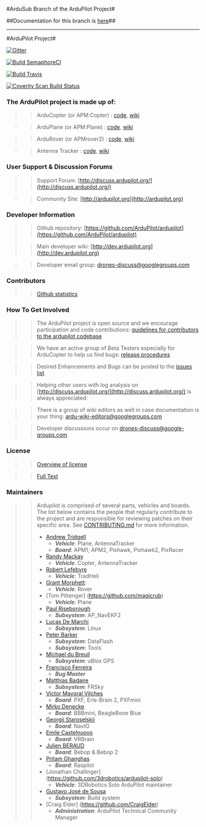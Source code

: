 #ArduSub Branch of the ArduPilot Project#

##Documentation for this branch is [here](./ArduSub/README.md)##

******

#ArduPilot Project#

[![Gitter](https://badges.gitter.im/Join%20Chat.svg)](https://gitter.im/ArduPilot/ardupilot?utm_source=badge&utm_medium=badge&utm_campaign=pr-badge&utm_content=badge)

[![Build SemaphoreCI](https://semaphoreci.com/api/v1/projects/4d28a40d-b6a6-4bfb-9780-95d92aabb178/667563/badge.svg)](https://semaphoreci.com/diydrones/ardupilot)

[![Build Travis](https://travis-ci.org/ArduPilot/ardupilot.svg?branch=master)](https://travis-ci.org/ArduPilot/ardupilot)

[![Coverity Scan Build Status](https://scan.coverity.com/projects/5331/badge.svg)](https://scan.coverity.com/projects/diydrones-ardupilot)

### The ArduPilot project is made up of: ###
>>ArduCopter (or APM:Copter) : [code](https://github.com/ArduPilot/ardupilot/tree/master/ArduCopter), [wiki](http://ardupilot.org/copter/index.html)

>>ArduPlane (or APM:Plane) : [code](https://github.com/ArduPilot/ardupilot/tree/master/ArduPlane), [wiki](http://ardupilot.org/plane/index.html)

>>ArduRover (or APMrover2) : [code](https://github.com/ArduPilot/ardupilot/tree/master/APMrover2), [wiki](http://ardupilot.org/rover/index.html)

>>Antenna Tracker : [code](https://github.com/ArduPilot/ardupilot/tree/master/AntennaTracker), [wiki](http://ardupilot.org/antennatracker/index.html)

### User Support & Discussion Forums ###
>>Support Forum: [http://discuss.ardupilot.org/](http://discuss.ardupilot.org/)

>>Community Site: [http://ardupilot.org](http://ardupilot.org)

### Developer Information ###
>>Github repository: [https://github.com/ArduPilot/ardupilot](https://github.com/ArduPilot/ardupilot)

>>Main developer wiki: [http://dev.ardupilot.org](http://dev.ardupilot.org)

>>Developer email group: drones-discuss@googlegroups.com

### Contributors ###
>>[Github statistics](https://github.com/ArduPilot/ardupilot/graphs/contributors)

### How To Get Involved ###
>>The ArduPilot project is open source and we encourage participation and code contributions: [guidelines for contributors to the ardupilot codebase](http://dev.ardupilot.org/wiki/guidelines-for-contributors-to-the-apm-codebase)

>>We have an active group of Beta Testers especially for ArduCopter to help us find bugs: [release procedures](http://dev.ardupilot.org/wiki/release-procedures)

>>Desired Enhancements and Bugs can be posted to the [issues list](https://github.com/ArduPilot/ardupilot/issues).

>>Helping other users with log analysis on [http://discuss.ardupilot.org/](http://discuss.ardupilot.org/) is always appreciated:

>>There is a group of wiki editors as well in case documentation is your thing: ardu-wiki-editors@googlegroups.com

>>Developer discussions occur on drones-discuss@google-groups.com

### License ###
>>[Overview of license](http://dev.ardupilot.com/wiki/license-gplv3)

>>[Full Text](https://github.com/ArduPilot/ardupilot/blob/master/COPYING.txt)

### Maintainers ###
>> Ardupilot is comprised of several parts, vehicles and boards. The list below
>> contains the people that regularly contribute to the project and are responsible
>> for reviewing patches on their specific area. See [CONTRIBUTING.md](.github/CONTRIBUTING.md)
>> for more information.
>>
>> - [Andrew Tridgell](https://github.com/tridge)
>>   - ***Vehicle***: Plane, AntennaTracker
>>   - ***Board***: APM1, APM2, Pixhawk, Pixhawk2, PixRacer
>> - [Randy Mackay](https://github.com/rmackay9)
>>   - ***Vehicle***: Copter, AntennaTracker
>> - [Robert Lefebvre](https://github.com/R-Lefebvre)
>>   - ***Vehicle***: TradHeli
>> - [Grant Morphett](https://github.com/gmorph):
>>   - ***Vehicle***: Rover
>> - [Tom Pittenger] (https://github.com/magicrub)
>>   - ***Vehicle***: Plane
>> - [Paul Riseborough](https://github.com/priseborough)
>>   - ***Subsystem***: AP_NavEKF2
>> - [Lucas De Marchi](https://github.com/lucasdemarchi)
>>   - ***Subsystem***: Linux
>> - [Peter Barker](https://github.com/peterbarker)
>>   - ***Subsystem***: DataFlash
>>   - ***Subsystem***: Tools
>> - [Michael du Breuil](https://github.com/WickedShell)
>>   - ***Subsystem***: uBlox GPS
>> - [Francisco Ferreira](https://github.com/oxinarf)
>>   - ***Bug Master***
>> - [Matthias Badaire](https://github.com/badzz)
>>   - ***Subsystem***: FRSky
>> - [Víctor Mayoral Vilches](https://github.com/vmayoral)
>>   - ***Board***: PXF, Erle-Brain 2, PXFmini
>> - [Mirko Denecke](https://github.com/mirkix)
>>   - ***Board***: BBBmini, BeagleBone Blue
>> - [Georgii Staroselskii](https://github.com/staroselskii)
>>   - ***Board***: NavIO
>> - [Emile Castelnuovo](https://github.com/emilecastelnuovo)
>>   - ***Board***: VRBrain
>> - [Julien BERAUD](https://github.com/jberaud)
>>   - ***Board***: Bebop & Bebop 2
>> - [Pritam Ghanghas](https://github.com/pritamghanghas)
>>   - ***Board***: Raspilot
>> - [Jonathan Challinger] (https://github.com/3drobotics/ardupilot-solo)
>>   - ***Vehicle***: 3DRobotics Solo ArduPilot maintainer
>> - [Gustavo José de Sousa](https://github.com/guludo)
>>   - ***Subsystem***: Build system
>> - [Craig Elder] (https://github.com/CraigElder)
>>   - ***Administration***: ArduPilot Technical Community Manager

